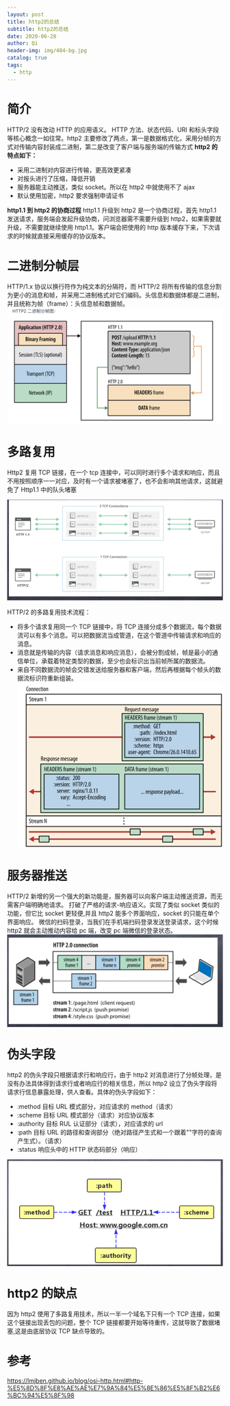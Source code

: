```yaml
---
layout: post
title: http2的总结
subtitle: http2的总结
date: 2020-06-28
author: Qi
header-img: img/404-bg.jpg
catalog: true
tags:
  - http
---
```


# 简介

HTTP/2 没有改动 HTTP 的应用语义。 HTTP 方法、状态代码、URI 和标头字段等核心概念一如往常。http2 主要修改了两点，第一是数据格式化，采用分帧的方式对传输内容封装成二进制，第二是改变了客户端与服务端的传输方式
**http2 的特点如下：**

- 采用二进制对内容进行传输，更高效更紧凑
- 对报头进行了压缩，降低开销
- 服务器能主动推送，类似 socket。所以在 http2 中就使用不了 ajax
- 默认使用加密，http2 要求强制申请证书

**http1.1 到 http2 的协商过程**
http1.1 升级到 http2 是一个协商过程，首先 http1.1 发送请求，服务端会发起升级协商，问浏览器需不需要升级到 http2，如果需要就升级，不需要就继续使用 http1.1。客户端会把使用的 http 版本缓存下来，下次请求的时候就直接采用缓存的协议版本。

# 二进制分帧层

HTTP/1.x 协议以换行符作为纯文本的分隔符，而 HTTP/2 将所有传输的信息分割为更小的消息和帧，并采用二进制格式对它们编码。头信息和数据体都是二进制，并且统称为帧（frame）：头信息帧和数据帧。
![Image text](/img/WechatIMG26.png)

# 多路复用

Http2 复用 TCP 链接，在一个 tcp 连接中，可以同时进行多个请求和响应，而且不用按照顺序一一对应，及时有一个请求被堵塞了，也不会影响其他请求，这就避免了 Http1.1 中的队头堵塞

![Image text](/img/WechatIMG288.png)

HTTP/2 的多路复用技术流程：

- 将多个请求复用同一个 TCP 链接中，将 TCP 连接分成多个数据流，每个数据流可以有多个消息。可以把数据流当成管道，在这个管道中传输请求和响应的消息。
- 消息就是传输的内容（请求消息和响应消息），会被分割成帧，帧是最小的通信单位，承载着特定类型的数据，至少也会标识出当前帧所属的数据流。
- 来自不同数据流的帧会交错发送给服务器和客户端，然后再根据每个帧头的数据流标识符重新组装。
  ![Image text](/img/WechatIMG50.png)

# 服务器推送

HTTP/2 新增的另一个强大的新功能是，服务器可以向客户端主动推送资源，而无需客户端明确地请求。 打破了严格的请求-响应语义。实现了类似 socket 类似的功能，但它比 socket 更轻便,并且 http2 能多个界面响应，socket 的只能在单个界面响应。
微信的扫码登录，当我们在手机端扫码登录发送登录请求，这个时候 http2 就会主动推动内容给 pc 端，改变 pc 端微信的登录状态。
![Image text](/img/WechatIMG30.png)

# 伪头字段

http2 的伪头字段只根据请求行和响应行，由于 http2 对消息进行了分帧处理，是没有办法具体得到请求行或者响应行的相关信息，所以 http2 设立了伪头字段将请求行信息暴露处理，供人查看。具体的伪头字段如下：

- :method 目标 URL 模式部分，对应请求的 method（请求）
- :scheme 目标 URL 模式部分（请求）对应协议版本
- :authority 目标 RUL 认证部分（请求），对应请求的 url
- :path 目标 URL 的路径和查询部分（绝对路径产生式和一个跟着""字符的查询产生式）。（请求）
- :status 响应头中的 HTTP 状态码部分（响应）

![Image text](/img/WechatIMG29.png)

# http2 的缺点

因为 http2 使用了多路复用技术，所以一半一个域名下只有一个 TCP 连接，如果这个链接出现丢包的问题，整个 TCP 链接都要开始等待重传，这就导致了数据堵塞,这是由底层协议 TCP 缺点导致的。

# 参考

https://lmjben.github.io/blog/osi-http.html#http-%E5%8D%8F%E8%AE%AE%E7%9A%84%E5%8E%86%E5%8F%B2%E6%BC%94%E5%8F%98
